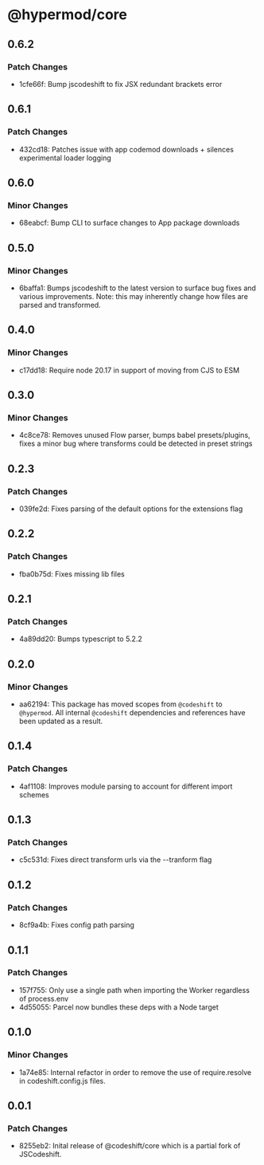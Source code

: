 # @hypermod/core

## 0.6.2

### Patch Changes

- 1cfe66f: Bump jscodeshift to fix JSX redundant brackets error

## 0.6.1

### Patch Changes

- 432cd18: Patches issue with app codemod downloads + silences experimental loader logging

## 0.6.0

### Minor Changes

- 68eabcf: Bump CLI to surface changes to App package downloads

## 0.5.0

### Minor Changes

- 6baffa1: Bumps jscodeshift to the latest version to surface bug fixes and various improvements. Note: this may inherently change how files are parsed and transformed.

## 0.4.0

### Minor Changes

- c17dd18: Require node 20.17 in support of moving from CJS to ESM

## 0.3.0

### Minor Changes

- 4c8ce78: Removes unused Flow parser, bumps babel presets/plugins, fixes a minor bug where transforms could be detected in preset strings

## 0.2.3

### Patch Changes

- 039fe2d: Fixes parsing of the default options for the extensions flag

## 0.2.2

### Patch Changes

- fba0b75d: Fixes missing lib files

## 0.2.1

### Patch Changes

- 4a89dd20: Bumps typescript to 5.2.2

## 0.2.0

### Minor Changes

- aa62194: This package has moved scopes from `@codeshift` to `@hypermod`. All internal `@codeshift` dependencies and references have been updated as a result.

## 0.1.4

### Patch Changes

- 4af1108: Improves module parsing to account for different import schemes

## 0.1.3

### Patch Changes

- c5c531d: Fixes direct transform urls via the --tranform flag

## 0.1.2

### Patch Changes

- 8cf9a4b: Fixes config path parsing

## 0.1.1

### Patch Changes

- 157f755: Only use a single path when importing the Worker regardless of process.env
- 4d55055: Parcel now bundles these deps with a Node target

## 0.1.0

### Minor Changes

- 1a74e85: Internal refactor in order to remove the use of require.resolve in codeshift.config.js files.

## 0.0.1

### Patch Changes

- 8255eb2: Inital release of @codeshift/core which is a partial fork of JSCodeshift.
